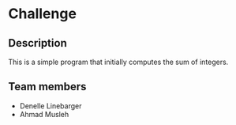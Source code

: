 # Challenge

## Description

This is a simple program that initially computes the sum of integers.

## Team members

* Denelle Linebarger
* Ahmad Musleh